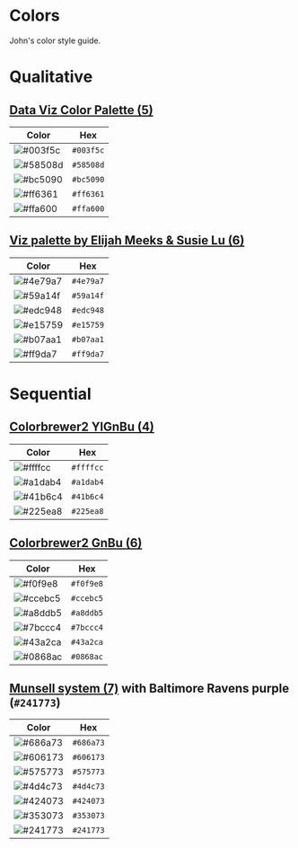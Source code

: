 # Colors
John's color style guide.


# Qualitative

## [Data Viz Color Palette (5)](https://learnui.design/tools/data-color-picker.html)

| Color | Hex |
|-------|-----|
| ![#003f5c](https://via.placeholder.com/40/003f5c/000000?text=+) | `#003f5c` |
| ![#58508d](https://via.placeholder.com/40/58508d/000000?text=+) | `#58508d` | 
| ![#bc5090](https://via.placeholder.com/40/bc5090/000000?text=+) | `#bc5090` |
| ![#ff6361](https://via.placeholder.com/40/ff6361/000000?text=+) | `#ff6361` |
| ![#ffa600](https://via.placeholder.com/40/ffa600/000000?text=+) | `#ffa600` |

## [Viz palette by Elijah Meeks & Susie Lu (6)](https://projects.susielu.com/viz-palette?colors=[%22#4e79a7%22,%22#59a14f%22,%22#edc948%22,%22#e15759%22,%22#b07aa1%22,%22#ff9da7%22]&backgroundColor=%22#f2f7eb%22&fontColor=%22black%22&mode=%22normal%22)

| Color | Hex |
|-------|-----|
| ![#4e79a7](https://via.placeholder.com/40/4e79a7/000000?text=+) | `#4e79a7` |
| ![#59a14f](https://via.placeholder.com/40/59a14f/000000?text=+) | `#59a14f` | 
| ![#edc948](https://via.placeholder.com/40/edc948/000000?text=+) | `#edc948` |
| ![#e15759](https://via.placeholder.com/40/e15759/000000?text=+) | `#e15759` |
| ![#b07aa1](https://via.placeholder.com/40/b07aa1/000000?text=+) | `#b07aa1` |
| ![#ff9da7](https://via.placeholder.com/40/ff9da7/000000?text=+) | `#ff9da7` |


# Sequential

## [Colorbrewer2 YlGnBu (4)](https://colorbrewer2.org/#type=sequential&scheme=YlGnBu&n=4)

| Color | Hex |
|-------|-----|
| ![#ffffcc](https://via.placeholder.com/40/ffffcc/000000?text=+) | `#ffffcc` |
| ![#a1dab4](https://via.placeholder.com/40/a1dab4/000000?text=+) | `#a1dab4` | 
| ![#41b6c4](https://via.placeholder.com/40/41b6c4/000000?text=+) | `#41b6c4` |
| ![#225ea8](https://via.placeholder.com/40/225ea8/000000?text=+) | `#225ea8` |

## [Colorbrewer2 GnBu (6)](https://colorbrewer2.org/#type=sequential&scheme=GnBu&n=6)

| Color | Hex |
|-------|-----|
| ![#f0f9e8](https://via.placeholder.com/40/f0f9e8/000000?text=+) | `#f0f9e8` |
| ![#ccebc5](https://via.placeholder.com/40/ccebc5/000000?text=+) | `#ccebc5` | 
| ![#a8ddb5](https://via.placeholder.com/40/a8ddb5/000000?text=+) | `#a8ddb5` |
| ![#7bccc4](https://via.placeholder.com/40/7bccc4/000000?text=+) | `#7bccc4` |
| ![#43a2ca](https://via.placeholder.com/40/43a2ca/000000?text=+) | `#43a2ca` |
| ![#0868ac](https://via.placeholder.com/40/0868ac/000000?text=+) | `#0868ac` |


## [Munsell system (7)](http://projects.kumpf.cc/projects/MunsellForDesigners/index.html) with Baltimore Ravens purple (`#241773`)

| Color | Hex |
|-------|-----|
| ![#686a73](https://via.placeholder.com/40/686a73/000000?text=+) | `#686a73` |
| ![#606173](https://via.placeholder.com/40/606173/000000?text=+) | `#606173` | 
| ![#575773](https://via.placeholder.com/40/575773/000000?text=+) | `#575773` |
| ![#4d4c73](https://via.placeholder.com/40/4d4c73/000000?text=+) | `#4d4c73` |
| ![#424073](https://via.placeholder.com/40/424073/000000?text=+) | `#424073` |
| ![#353073](https://via.placeholder.com/40/353073/000000?text=+) | `#353073` |
| ![#241773](https://via.placeholder.com/40/241773/000000?text=+) | `#241773` |


